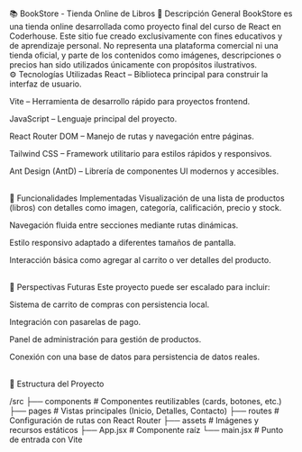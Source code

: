 📚 BookStore - Tienda Online de Libros
📌 Descripción General
BookStore es una tienda online desarrollada como proyecto final del curso de React en Coderhouse. Este sitio fue creado exclusivamente con fines educativos y de aprendizaje personal. No representa una plataforma comercial ni una tienda oficial, y parte de los contenidos como imágenes, descripciones o precios han sido utilizados únicamente con propósitos ilustrativos.
<br>
⚙️ Tecnologías Utilizadas
React – Biblioteca principal para construir la interfaz de usuario.

Vite – Herramienta de desarrollo rápido para proyectos frontend.

JavaScript – Lenguaje principal del proyecto.

React Router DOM – Manejo de rutas y navegación entre páginas.

Tailwind CSS – Framework utilitario para estilos rápidos y responsivos.

Ant Design (AntD) – Librería de componentes UI modernos y accesibles.

<br>
🧩 Funcionalidades Implementadas
Visualización de una lista de productos (libros) con detalles como imagen, categoría, calificación, precio y stock.

Navegación fluida entre secciones mediante rutas dinámicas.

Estilo responsivo adaptado a diferentes tamaños de pantalla.

Interacción básica como agregar al carrito o ver detalles del producto.

<br> 
🔮 Perspectivas Futuras
Este proyecto puede ser escalado para incluir:

Sistema de carrito de compras con persistencia local.

Integración con pasarelas de pago.

Panel de administración para gestión de productos.

Conexión con una base de datos para persistencia de datos reales.

<br> 
📁 Estructura del Proyecto

/src
 ├── components        # Componentes reutilizables (cards, botones, etc.)
 ├── pages             # Vistas principales (Inicio, Detalles, Contacto)
 ├── routes            # Configuración de rutas con React Router
 ├── assets            # Imágenes y recursos estáticos
 ├── App.jsx           # Componente raíz
 └── main.jsx          # Punto de entrada con Vite

 
